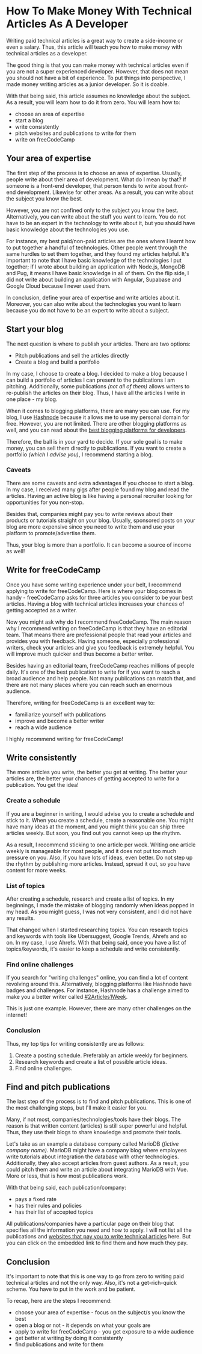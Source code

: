 # How To Make Money With Technical Articles As A Developer

Writing paid technical articles is a great way to create a side-income or even a salary. Thus, this article will teach you how to make money with technical articles as a developer. 

The good thing is that you can make money with technical articles even if you are not a super experienced developer. However, that does not mean you should not have a bit of experience. To put things into perspective, I made money writing articles as a junior developer. So it is doable.

With that being said, this article assumes no knowledge about the subject. As a result, you will learn how to do it from zero. You will learn how to:
- choose an area of expertise
- start a blog
- write consistently
- pitch websites and publications to write for them
- write on freeCodeCamp

## Your area of expertise
The first step of the process is to choose an area of expertise. Usually, people write about their area of development. What do I mean by that? If someone is a front-end developer, that person tends to write about front-end development. Likewise for other areas. As a result, you can write about the subject you know the best.

However, you are not confined only to the subject you know the best. Alternatively, you can write about the stuff you want to learn. You do not have to be an expert in the technology to write about it, but you should have basic knowledge about the technologies you use. 

For instance, my best paid/non-paid articles are the ones where I learnt how to put together a handful of technologies. Other people went through the same hurdles to set them together, and they found my articles helpful. It's important to note that I have basic knowledge of the technologies I put together; if I wrote about building an application with Node.js, MongoDB and Pug, it means I have basic knowledge in all of them. On the flip side, I did not write about building an application with Angular, Supabase and Google Cloud because I never used them. 

In conclusion, define your area of expertise and write articles about it. Moreover, you can also write about the technologies you want to learn because you do not have to be an expert to write about a subject.

## Start your blog
The next question is where to publish your articles. There are two options:
* Pitch publications and sell the articles directly
* Create a blog and build a portfolio

In my case, I choose to create a blog. I decided to make a blog because I can build a portfolio of articles I can present to the publications I am pitching. Additionally, some publications *(not all of them)* allows writers to re-publish the articles on their blog. Thus, I have all the articles I write in one place - my blog.

When it comes to blogging platforms, there are many you can use. For my blog, I use [Hashnode](https://hashnode.com) because it allows me to use my personal domain for free. However, you are not limited. There are other blogging platforms as well, and you can read about the [best blogging platforms for developers](https://www.freecodecamp.org/news/best-blogging-platforms-for-developers/).

Therefore, the ball is in your yard to decide. If your sole goal is to make money, you can sell them directly to publications. If you want to create a portfolio *(which I advise you)*, I recommend starting a blog.

### Caveats
There are some caveats and extra advantages if you choose to start a blog. In my case, I received many gigs after people found my blog and read the articles. Having an active blog is like having a personal recruiter looking for opportunities for you non-stop.

Besides that, companies might pay you to write reviews about their products or tutorials straight on your blog. Usually, sponsored posts on your blog are more expensive since you need to write them and use your platform to promote/advertise them.

Thus, your blog is more than a portfolio. It can become a source of income as well!

## Write for freeCodeCamp
Once you have some writing experience under your belt, I recommend applying to write for freeCodeCamp. Here is where your blog comes in handy - freeCodeCamp asks for three articles you consider to be your best articles. Having a blog with technical articles increases your chances of getting accepted as a writer.

Now you might ask why do I recommend freeCodeCamp. The main reason why I recommend writing on freeCodeCamp is that they have an editorial team. That means there are professional people that read your articles and provides you with feedback. Having someone, especially professional writers, check your articles and give you feedback is extremely helpful. You will improve much quicker and thus become a better writer.

Besides having an editorial team, freeCodeCamp reaches millions of people daily. It's one of the best publication to write for if you want to reach a broad audience and help people. Not many publications can match that, and there are not many places where you can reach such an enormous audience.

Therefore, writing for freeCodeCamp is an excellent way to:
* familiarize yourself with publications
* improve and become a better writer
* reach a wide audience

I highly recommend writing for freeCodeCamp!

## Write consistently
The more articles you write, the better you get at writing. The better your articles are, the better your chances of getting accepted to write for a publication. You get the idea!

### Create a schedule
If you are a beginner in writing, I would advise you to create a schedule and stick to it. When you create a schedule, create a reasonable one. You might have many ideas at the moment, and you might think you can ship three articles weekly. But soon, you find out you cannot keep up the rhythm.

As a result, I recommend sticking to one article per week. Writing one article weekly is manageable for most people, and it does not put too much pressure on you. Also, if you have lots of ideas, even better. Do not step up the rhythm by publishing more articles. Instead, spread it out, so you have content for more weeks.

### List of topics
After creating a schedule, research and create a list of topics. In my beginnings, I made the mistake of blogging randomly when ideas popped in my head. As you might guess, I was not very consistent, and I did not have any results.

That changed when I started researching topics. You can research topics and keywords with tools like Ubersuggest, Google Trends, Ahrefs and so on. In my case, I use Ahrefs. With that being said, once you have a list of topics/keywords, it's easier to keep a schedule and write consistently.

### Find online challenges
If you search for "writing challenges" online, you can find a lot of content revolving around this. Alternatively, blogging platforms like Hashnode have badges and challenges. For instance, Hashnode has a challenge aimed to make you a better writer called [#2Articles1Week](https://hashnode.com/challenge/2articles1week). 

This is just one example. However, there are many other challenges on the internet!

### Conclusion
Thus, my top tips for writing consistently are as follows:
1. Create a posting schedule. Preferably an article weekly for beginners.
2. Research keywords and create a list of possible article ideas.
3. Find online challenges.

## Find and pitch publications
The last step of the process is to find and pitch publications. This is one of the most challenging steps, but I'll make it easier for you.

Many, if not most, companies/technologies/tools have their blogs. The reason is that written content (articles) is still super powerful and helpful. Thus, they use their blogs to share knowledge and promote their tools. 

Let's take as an example a database company called MarioDB *(fictive company name)*. MarioDB might have a company blog where employees write tutorials about integration the database with other technologies. Additionally, they also accept articles from guest authors. As a result, you could pitch them and write an article about integrating MarioDB with Vue. More or less, that is how most publications work.

With that being said, each publication/company: 
* pays a fixed rate
* has their rules and policies
* has their list of accepted topics

All publications/companies have a particular page on their blog that specifies all the information you need and how to apply. I ​will not list all the publications and [websites that pay you to write technical articles](https://catalins.tech/websites-that-pay-you-to-write-technical-articles) here. But you can click on the embedded link to find them and how much they pay.

## Conclusion
It's important to note that this is one way to go from zero to writing paid technical articles and not the only way. Also, it's not a get-rich-quick scheme. You have to put in the work and be patient.

To recap, here are the steps I recommend:
* choose your area of expertise - focus on the subject/s you know the best
* open a blog or not - it depends on what your goals are
* apply to write for freeCodeCamp - you get exposure to a wide audience
* get better at writing by doing it consistently
* find publications and write for them
